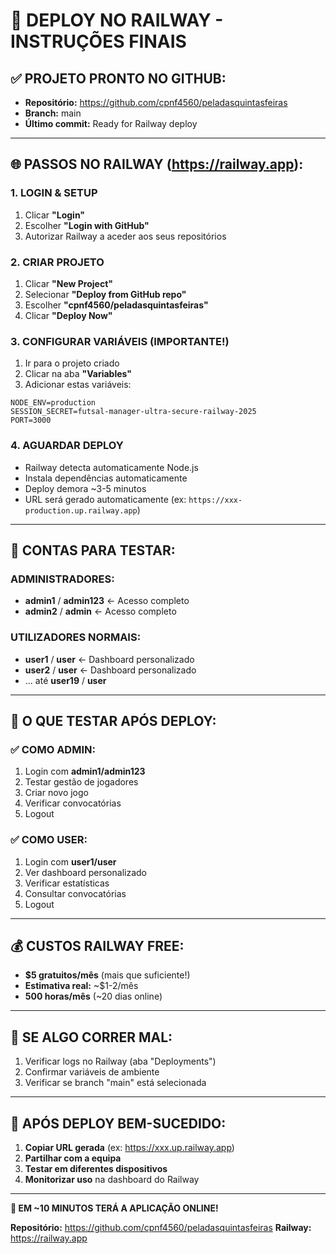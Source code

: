 # 🚀 DEPLOY NO RAILWAY - INSTRUÇÕES FINAIS

## ✅ **PROJETO PRONTO NO GITHUB:**
- **Repositório:** https://github.com/cpnf4560/peladasquintasfeiras
- **Branch:** main
- **Último commit:** Ready for Railway deploy

---

## 🌐 **PASSOS NO RAILWAY (https://railway.app):**

### **1. LOGIN & SETUP**
1. Clicar **"Login"** 
2. Escolher **"Login with GitHub"**
3. Autorizar Railway a aceder aos seus repositórios

### **2. CRIAR PROJETO**
1. Clicar **"New Project"** 
2. Selecionar **"Deploy from GitHub repo"**
3. Escolher **"cpnf4560/peladasquintasfeiras"**
4. Clicar **"Deploy Now"**

### **3. CONFIGURAR VARIÁVEIS (IMPORTANTE!)**
1. Ir para o projeto criado
2. Clicar na aba **"Variables"** 
3. Adicionar estas variáveis:

```
NODE_ENV=production
SESSION_SECRET=futsal-manager-ultra-secure-railway-2025
PORT=3000
```

### **4. AGUARDAR DEPLOY**
- Railway detecta automaticamente Node.js
- Instala dependências automaticamente  
- Deploy demora ~3-5 minutos
- URL será gerado automaticamente (ex: `https://xxx-production.up.railway.app`)

---

## 🔐 **CONTAS PARA TESTAR:**

### **ADMINISTRADORES:**
- **admin1** / **admin123** ← Acesso completo
- **admin2** / **admin** ← Acesso completo

### **UTILIZADORES NORMAIS:**
- **user1** / **user** ← Dashboard personalizado
- **user2** / **user** ← Dashboard personalizado
- ... até **user19** / **user**

---

## 📱 **O QUE TESTAR APÓS DEPLOY:**

### **✅ COMO ADMIN:**
1. Login com **admin1/admin123**
2. Testar gestão de jogadores
3. Criar novo jogo
4. Verificar convocatórias
5. Logout

### **✅ COMO USER:**
1. Login com **user1/user**  
2. Ver dashboard personalizado
3. Verificar estatísticas
4. Consultar convocatórias
5. Logout

---

## 💰 **CUSTOS RAILWAY FREE:**
- **$5 gratuitos/mês** (mais que suficiente!)
- **Estimativa real:** ~$1-2/mês
- **500 horas/mês** (~20 dias online)

---

## 🚨 **SE ALGO CORRER MAL:**
1. Verificar logs no Railway (aba "Deployments")
2. Confirmar variáveis de ambiente
3. Verificar se branch "main" está selecionada

---

## 🎯 **APÓS DEPLOY BEM-SUCEDIDO:**
1. **Copiar URL gerada** (ex: https://xxx.up.railway.app)
2. **Partilhar com a equipa**
3. **Testar em diferentes dispositivos**
4. **Monitorizar uso** na dashboard do Railway

---

**🚀 EM ~10 MINUTOS TERÁ A APLICAÇÃO ONLINE!**

**Repositório:** https://github.com/cpnf4560/peladasquintasfeiras
**Railway:** https://railway.app
